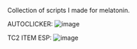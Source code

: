 Collection of scripts I made for melatonin.

AUTOCLICKER:
![image](https://github.com/user-attachments/assets/72e025ad-b711-4c37-8b25-d13f22e701ce)

TC2 ITEM ESP:
![image](https://github.com/user-attachments/assets/cb6549d7-e2e5-44f8-9905-67fd4401469c)

